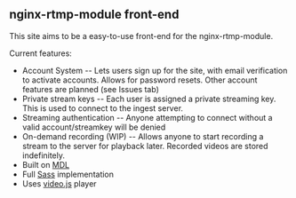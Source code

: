 ## nginx-rtmp-module front-end

This site aims to be a easy-to-use front-end for the nginx-rtmp-module.

Current features:
  - Account System -- Lets users sign up for the site, with email verification to activate accounts. Allows for password resets. Other account features are planned (see Issues tab)
  - Private stream keys -- Each user is assigned a private streaming key. This is used to connect to the ingest server.
  - Streaming authentication -- Anyone attempting to connect without a valid account/streamkey will be denied
  - On-demand recording (WIP) -- Allows anyone to start recording a stream to the server for playback later. Recorded videos are stored indefinitely.
  - Built on [MDL](https://getmdl.io/index.html)
  - Full [Sass](http://sass-lang.com/) implementation
  - Uses [video.js](https://github.com/videojs/video.js) player
